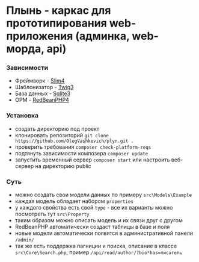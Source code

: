 # Плынь - каркаc для прототипирования web-приложения (админка, web-морда, api)


### Зависимости
- Фреймворк - [Slim4](https://www.slimframework.com/)
- Шаблонизатор - [Twig3](https://twig.symfony.com/)
- База данных - [Sqlite3](https://www.sqlite.org/)
- ОРМ - [RedBeanPHP4](https://redbeanphp.com/index.php)
### Установка
- создать директорию под проект
- клонировать репозиторий ```git clone https://github.com/OlegVashkevich/plyn.git .```
- проверить требования ```composer check-platform-reqs```
- подтянуть зависимости композера ```composer update```
- запустить временный сервер ```composer start``` или настроить веб-сервер на директорию public

### Суть
- можно создать свои модели данных по примеру  ```src\Models\Example```
- каждая модель обладает набором ```properties```
- у каждого свойства есть свой ```type``` - все их варианты можно посмотреть тут ```src\Property```
- таким образом можно описать модель и их связи друг с другом
- RedBeanPHP автоматически создаст таблицы в базе и поля
- новые модели автоматически появятся в административной панели ```/admin/```
- так же есть поддержка пагниции и поиска, описание в классе ```src\Core\Search.php```, пример ```/api/read/author/?bio*has=писатель```